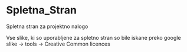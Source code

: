 # Spletna_Stran
Spletna stran za projektno nalogo

Vse slike, ki so uporabljene za spletno stran so bile iskane preko google slike -> tools -> Creative Common licences
